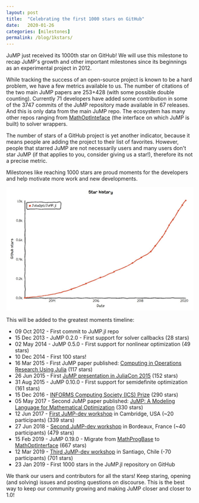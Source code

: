 ```yaml
---
layout: post
title:  "Celebrating the first 1000 stars on GitHub"
date:   2020-01-26
categories: [milestones]
permalink: /blog/1kstars/
---
```


JuMP just received its 1000th star on GitHub! We will use this milestone to recap JuMP's growth and other important milestones since its beginnings as an experimental project in 2012.

While tracking the success of an open-source project is known to be a hard problem, we have a few metrics available to us.
The number of citations of the two main JuMP papers are 253+428 (with some possible double counting).
Currently 71 developers have added some contribution in some of the 3747 commits of the JuMP repository made available in 67 releases. And this is only data from the main JuMP repo. The ecosystem has many other repos ranging from [MathOptInteface](https://github.com/JuliaOpt/MathOptInterface.jl) (the interface on which JuMP is built) to solver wrappers.

The number of stars of a GitHub project is yet another indicator, because it means people are adding the project to their list of favorites. However, people that starred JuMP are not necessarily users and many users don't star JuMP (if that applies to you, consider giving us a star!), therefore its not a precise metric.

Milestones like reaching 1000 stars are proud moments for the developers and help motivate more work and new developments.

<img src="/assets/news/1kstars/1kstars_plot.jpg" alt="The growth of JuMP 2012 - 2020. Obtained with https://star-history.t9t.io/">


This will be added to the greatest moments timeline:

* 09 Oct 2012 - First commit to JuMP.jl repo
* 15 Dec 2013 - JuMP 0.2.0 - First support for solver callbacks (28 stars)
* 02 May 2014 - JuMP 0.5.0 - First support for nonlinear optimization (49 stars)
* 10 Dec 2014 - First 100 stars!
* 16 Mar 2015 - First JuMP paper published: [Computing in Operations Research Using Julia](https://pubsonline.informs.org/doi/abs/10.1287/ijoc.2014.0623?journalCode=ijoc) (117 stars)
* 26 Jun 2015 - First [JuMP presentation in JuliaCon 2015](https://youtu.be/7LNeR299q88) (152 stars)
* 31 Aug 2015 - JuMP 0.10.0 - First support for semidefinite optimization (161 stars)
* 15 Dec 2016 - [INFORMS Computing Society (ICS) Prize](https://connect.informs.org/computing/awards/ics-prize) (290 stars)
* 05 May 2017 - Second JuMP paper published: [JuMP: A Modeling Language for Mathematical Optimization](https://epubs.siam.org/doi/abs/10.1137/15M1020575?journalCode=siread) (330 stars)
* 12 Jun 2017 - [First JuMP-dev workshop](https://jump.dev/meetings/mit2017/) in Cambridge, USA (~20 participants) (339 stars)
* 27 Jun 2018 - [Second JuMP-dev workshop](https://jump.dev/meetings/bordeaux2018/) in Bordeaux, France (~40 participants) (479 stars)
* 15 Feb 2019 - JuMP 0.19.0 - Migrate from [MathProgBase](https://github.com/JuliaOpt/MathProgBase.jl) to [MathOptInterface](https://github.com/JuliaOpt/MathOptInterface.jl) (667 stars)
* 12 Mar 2019 - [Third JuMP-dev workshop](https://jump.dev/meetings/santiago2019/) in Santiago, Chile (-70 participants) (701 stars)
* 23 Jan 2019 - First 1000 stars in the JuMP.jl repository on GitHub

We thank our users and contributors for all the stars! Keep staring, opening (and solving) issues and posting questions on discourse. This is the best way to keep our community growing and making JuMP closer and closer to 1.0!